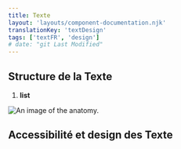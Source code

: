 ```yaml
---
title: Texte
layout: 'layouts/component-documentation.njk'
translationKey: 'textDesign'
tags: ['textFR', 'design']
# date: "git Last Modified"
---
```


## Structure de la Texte

<ol class="anatomy-list">
  <li><strong>list</strong></li>
</ol>

<img class="b-sm b-default p-400" src="/images/{local}/components/anatomy/gcds-text-anatomy.svg" alt="An image of the anatomy." />

## Accessibilité et design des Texte
